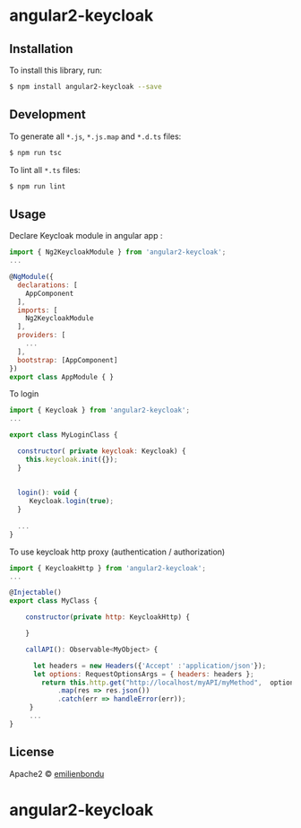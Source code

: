 # angular2-keycloak

## Installation

To install this library, run:

```bash
$ npm install angular2-keycloak --save
```

## Development

To generate all `*.js`, `*.js.map` and `*.d.ts` files:

```bash
$ npm run tsc
```

To lint all `*.ts` files:

```bash
$ npm run lint
```

## Usage

Declare Keycloak module in angular app :

```javascript
import { Ng2KeycloakModule } from 'angular2-keycloak';
...

@NgModule({
  declarations: [
    AppComponent
  ],
  imports: [
    Ng2KeycloakModule
  ],
  providers: [
    ...
  ],
  bootstrap: [AppComponent]
})
export class AppModule { }


```

To login

```javascript
import { Keycloak } from 'angular2-keycloak';
...

export class MyLoginClass {

  constructor( private keycloak: Keycloak) {
    this.keycloak.init({});
  }
  
  
  login(): void {
     Keycloak.login(true);
  }
  
  ...
}
```

To use keycloak http proxy (authentication / authorization)

```javascript
import { KeycloakHttp } from 'angular2-keycloak';
...

@Injectable()
export class MyClass {

    constructor(private http: KeycloakHttp) {

    }

    callAPI(): Observable<MyObject> {

      let headers = new Headers({'Accept' :'application/json'});
      let options: RequestOptionsArgs = { headers: headers };
        return this.http.get("http://localhost/myAPI/myMethod",  options)
            .map(res => res.json())
            .catch(err => handleError(err));
     }
     ...
}
```


## License

Apache2 © [emilienbondu](emilien.bondu@gmail.com)
# angular2-keycloak
